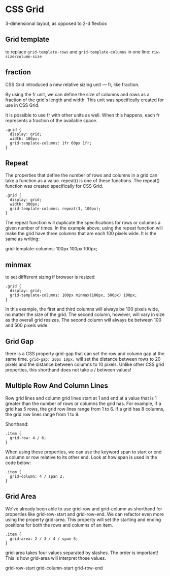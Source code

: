# CSS Grid

3-dimensional layout, as opposed to 2-d flexbox

## Grid template
to replace ```grid-template-rows``` and ```grid-template-columns``` in one line: ```riw-size/column-size```

## fraction

CSS Grid introduced a new relative sizing unit — fr, like fraction.

By using the fr unit, we can define the size of columns and rows as a fraction of the grid's length and width. This unit was specifically created for use in CSS Grid.

It is possible to use fr with other units as well. When this happens, each fr represents a fraction of the available space.
```
.grid {
  display: grid;
  width: 100px;
  grid-template-columns: 1fr 60px 1fr;
}
```

## Repeat
The properties that define the number of rows and columns in a grid can take a function as a value. repeat() is one of these functions. The repeat() function was created specifically for CSS Grid.
```
.grid {
  display: grid;
  width: 300px;
  grid-template-columns: repeat(3, 100px);
}
```
The repeat function will duplicate the specifications for rows or columns a given number of times. In the example above, using the repeat function will make the grid have three columns that are each 100 pixels wide. It is the same as writing:

grid-template-columns: 100px 100px 100px;

## minmax
to set diffferent sizing if browser is resized
```
.grid {
  display: grid;
  grid-template-columns: 100px minmax(100px, 500px) 100px;
}
```
In this example, the first and third columns will always be 100 pixels wide, no matter the size of the grid. The second column, however, will vary in size as the overall grid resizes. The second column will always be between 100 and 500 pixels wide.

## Grid Gap
there is a CSS property grid-gap that can set the row and column gap at the same time. ```grid-gap: 20px 10px;``` will set the distance between rows to 20 pixels and the distance between columns to 10 pixels. Unlike other CSS grid properties, this shorthand does not take a / between values! 

## Multiple Row And Column Lines
Row grid lines and column grid lines start at 1 and end at a value that is 1 greater than the number of rows or columns the grid has. For example, if a grid has 5 rows, the grid row lines range from 1 to 6. If a grid has 8 columns, the grid row lines range from 1 to 9.

Shorthand:
```
.item {
  grid-row: 4 / 6;
}
```

When using these properties, we can use the keyword span to start or end a column or row relative to its other end. Look at how span is used in the code below:
```
.item {
  grid-column: 4 / span 2;
}
```

## Grid Area
We've already been able to use grid-row and grid-column as shorthand for properties like grid-row-start and grid-row-end. We can refactor even more using the property grid-area. This property will set the starting and ending positions for both the rows and columns of an item.
```
.item {
  grid-area: 2 / 3 / 4 / span 5;
}
```
grid-area takes four values separated by slashes. The order is important! This is how grid-area will interpret those values.

grid-row-start
grid-column-start
grid-row-end
